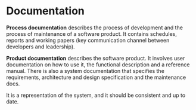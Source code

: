 # Documentation

**Process documentation** describes the process of development and the process of maintenance of a software product. It contains schedules, reports and working papers (key communication channel between developers and leadership).

**Product documentation** describes the software product. It involves user documentation on how to use it, the functional description and a reference manual. There is also a system documentation that specifies the requirements, architecture and design specification and the maintenance docs.

It is a representation of the system, and it should be consistent and up to date.

